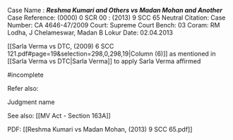 Case Name : ***Reshma Kumari and Others vs Madan Mohan and Another***
Case Reference: (0000) 0 SCR 00 :  (2013) 9 SCC 65
Neutral Citation: 
Case Number: CA 4646-47/2009
Court: Supreme Court
Bench: 03
Coram: RM Lodha, J Chelameswar, Madan B Lokur
Date: 02.04.2013

[[Sarla Verma vs DTC, (2009) 6 SCC 121.pdf#page=19&selection=298,0,298,19|Column (6)]] as mentioned in [[Sarla Verma vs DTC|Sarla Verma]] to apply
	Sarla Verma affirmed

#incomplete 

Refer also:

Judgment name

See also:
[[MV Act - Section 163A]] 

PDF:
[[Reshma Kumari vs Madan Mohan, (2013) 9 SCC 65.pdf]]
